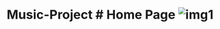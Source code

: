 # Music-Project # Home Page ![img1](https://user-images.githubusercontent.com/89861784/183134645-192355ea-8a62-4d66-b449-b1b02cfb77f5.PNG)
